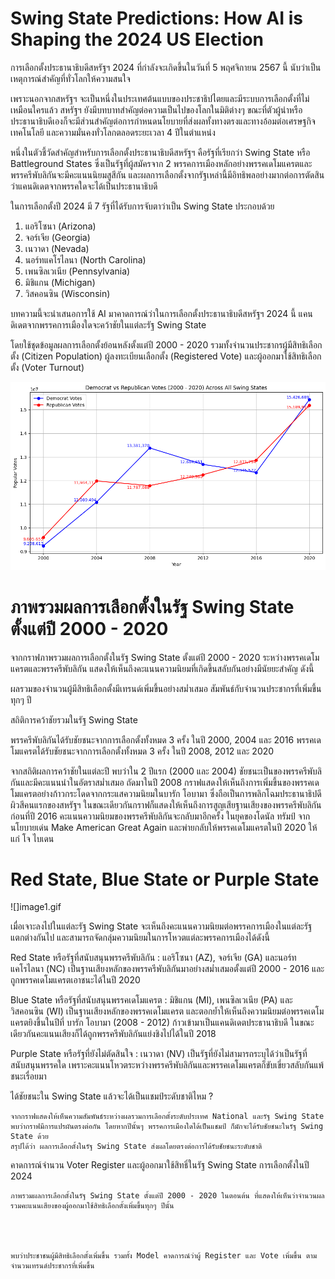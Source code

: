 # Swing State Predictions: How AI is Shaping the 2024 US Election

การเลือกตั้งประธานาธิบดีสหรัฐฯ 2024 ที่กำลังจะเกิดขึ้นในวันที่ 5 พฤศจิกายน 2567 นี้ นับว่าเป็นเหตุการณ์สำคัญที่ทั่วโลกให้ความสนใจ 

เพราะนอกจากสหรัฐฯ จะเป็นหนึ่งในประเทศต้นแบบของประชาธิปไตยและมีระบบการเลือกตั้งที่ไม่เหมือนใครแล้ว สหรัฐฯ ยังมีบทบาทสำคัญต่อความเป็นไปของโลกในมิติต่างๆ ขณะที่ตัวผู้นำหรือประธานาธิบดีเองก็จะมีส่วนสำคัญต่อการกำหนดนโยบายที่ส่งผลทั้งทางตรงและทางอ้อมต่อเศรษฐกิจ เทคโนโลยี และความมั่นคงทั่วโลกตลอดระยะเวลา 4 ปีในตำแหน่ง

หนึ่งในตัวชี้วัดสำคัญสำหรับการเลือกตั้งประธานาธิบดีสหรัฐฯ คือรัฐที่เรียกว่า Swing State หรือ Battleground States ซึ่งเป็นรัฐที่ผู้สมัครจาก 2 พรรคการเมืองหลักอย่างพรรคเดโมแครตและพรรครีพับลิกันจะมีคะแนนนิยมสูสีกัน และผลการเลือกตั้งจากรัฐเหล่านี้มีอิทธิพลอย่างมากต่อการตัดสินว่าแคนดิเดตจากพรรคใดจะได้เป็นประธานาธิบดี
 
ในการเลือกตั้งปี 2024 มี 7 รัฐที่ได้รับการจับตาว่าเป็น Swing State ประกอบด้วย 
1. แอริโซนา (Arizona)
2. จอร์เจีย (Georgia)
3. เนวาดา (Nevada)
4. นอร์ทแคโรไลนา (North Carolina)
5. เพนซิลเวเนีย (Pennsylvania)
6. มิชิแกน (Michigan) 
7. วิสคอนซิน (Wisconsin) 

บทความนี้จะนำเสนอการใช้ AI มาคาดการณ์ว่าในการเลือกตั้งประธานาธิบดีสหรัฐฯ 2024 นี้ แคนดิเดตจากพรรคการเมืองใดจะคว้าชัยในแต่ละรัฐ Swing State 

โดยใช้ชุดข้อมูลผลการเลือกตั้งย้อนหลังตั้งแต่ปี 2000 - 2020 รวมทั้งจำนวนประชากรผู้มีสิทธิเลือกตั้ง (Citizen Population) ผู้ลงทะเบียนเลือกตั้ง (Registered Vote) และผู้ออกมาใช้สิทธิเลือกตั้ง (Voter Turnout) 



![ภาพรวมผลการเลือกตั้งในรัฐ Swing State ตั้งแต่ปี 2000 - 2020 in Each Category](https://github.com/NichareeInt/picture/blob/main/download%20(1).png)


# ภาพรวมผลการเลือกตั้งในรัฐ Swing State ตั้งแต่ปี 2000 - 2020 

จากกราฟภาพรวมผลการเลือกตั้งในรัฐ Swing State ตั้งแต่ปี 2000 - 2020 ระหว่างพรรคเดโมแครตและพรรครีพับลิกัน แสดงให้เห็นถึงคะแนนความนิยมที่เกิดขึ้นสลับกันอย่างมีนัยยะสำคัญ ดังนี้ 

ผลรวมของจำนวนผู้มีสิทธิเลือกตั้งมีเทรนด์เพิ่มขึ้นอย่างสม่ำเสมอ สัมพันธ์กับจำนวนประชากรที่เพิ่มขึ้นทุกๆ ปี 

สถิติการคว้าชัยรวมในรัฐ Swing State 

พรรครีพับลิกันได้รับชัยชนะจากการเลือกตั้งทั้งหมด 3 ครั้ง ในปี 2000, 2004 และ 2016
พรรคเดโมแครตได้รับชัยชนะจากการเลือกตั้งทั้งหมด 3 ครั้ง ในปี 2008, 2012 และ 2020
 	
จากสถิติผลการคว้าชัยในแต่ละปี พบว่าใน 2 ปีแรก (2000 และ 2004)	ชัยชนะเป็นของพรรครีพับลิกันและมีคะแนนนำในอัตราสม่ำเสมอ ถัดมาในปี 2008 กราฟแสดงให้เห็นถึงการเพิ่มขึ้นของพรรคเดโมแครตอย่างก้าวกระโดดจากกระแสความนิยมในบารัก โอบามา  ซึ่งถือเป็นการพลิกโฉมประธานาธิปดีผิวสีคนแรกของสหรัฐฯ ในขณะเดียวกันกราฟก็แสดงให้เห็นถึงการสูญเสียฐานเสียงของพรรครีพับลิกัน 
ก่อนที่ปี 2016 คะแนนความนิยมของพรรครีพับลิกันจะกลับมาอีกครั้ง ในยุคของโดนัล ทรัมป์ จากนโยบายเด่น Make American Great Again 
และพ่ายกลับให้พรรคเดโมแครตในปี 2020 ให้แก่ โจ ไบเดน 

# Red State, Blue State or Purple State 

![]image1.gif

เมื่อเจาะลงไปในแต่ละรัฐ Swing State จะเห็นถึงคะแนนความนิยมต่อพรรคการเมืองในแต่ละรัฐแตกต่างกันไป และสามารถจัดกลุ่มความนิยมในการโหวตแต่ละพรรคการเมืองได้ดังนี้ 





Red State หรือรัฐที่สนับสนุนพรรครีพับลิกัน : แอริโซนา (AZ), จอร์เจีย (GA) และนอร์ทแคโรไลนา (NC) เป็นฐานเสียงหลักของพรรครีพับลิกันมาอย่างสม่ำเสมอตั้งแต่ปี 2000 - 2016 และถูกพรรคเดโมแครตเอาชนะได้ในปี 2020 





Blue State หรือรัฐที่สนับสนุนพรรคเดโมแครต : มิชิแกน (MI), เพนซิลเวเนีย (PA) และวิสคอนซิน (WI) เป็นฐานเสียงหลักของพรรคเดโมแครต และตอกย้ำให้เห็นถึงความนิยมต่อพรรคเดโมแครตยิงขึ้นในปีที่ บารัก โอบามา (2008 - 2012) ก้าวเข้ามาเป็นแคนดิเดตประธานาธิบดี  ในขณะเดียวกันคะแนนเสียงก็ได้ถูกพรรครีพับลิกันแย่งชิงไปได้ในปี 2018 


	
Purple State หรือรัฐที่ยังไม่ตัดสินใจ : เนวาดา (NV) เป็นรัฐที่ยังไม่สามารถระบุได้ว่าเป็นรัฐที่สนับสนุนพรรคใด เพราะคะแนนโหวตระหว่างพรรครีพับลิกันและพรรคเดโมแครตก็ขับเขี่ยวสลับกันแพ้ชนะเรื่อยมา 

ได้ชัยชนะใน Swing State แล้วจะได้เป็นแชมป์ระดับชาติไหม ? 


	
	จากกราฟแสดงให้เห็นความสัมพันธ์ระหว่างผลรวมการเลือกตั้งระดับประเทศ National และรัฐ Swing State พบว่ากราฟมีการแปรผันตรงต่อกัน โดยหากปีนั้นๆ พรรคการเมืองใดได้เป็นแชมป์ ก็มักจะได้รับชัยชนะในรัฐ Swing State ด้วย 
	สรุปได้ว่า ผลการเลือกตั้งในรัฐ Swing State ส่งผลโดยตรงต่อการได้รับชัยชนะระดับชาติ 


คาดการณ์จำนวน Voter Register และผู้ออกมาใช้สิทธิ์ในรัฐ Swing State การเลือกตั้งในปี 2024 


	ภาพรวมผลการเลือกตั้งในรัฐ Swing State ตั้งแต่ปี 2000 - 2020 ในตอนต้น ที่แสดงให้เห็นว่าจำนวนผลรวมคะแนนเสียงของผู้ออกมาใช้สิทธิเลือกตั้งเพิ่มขึ้นทุกๆ ปีนั้น 




	พบว่าประชาชนผู้มีสิทธิเลือกตั้งเพิ่มขึ้น รวมทั้ง Model คาดการณ์ว่าผู้ Register และ Vote เพิ่มขึ้น ตามจำนวนเทรนด์ประชากรที่เพิ่มขึ้น 

